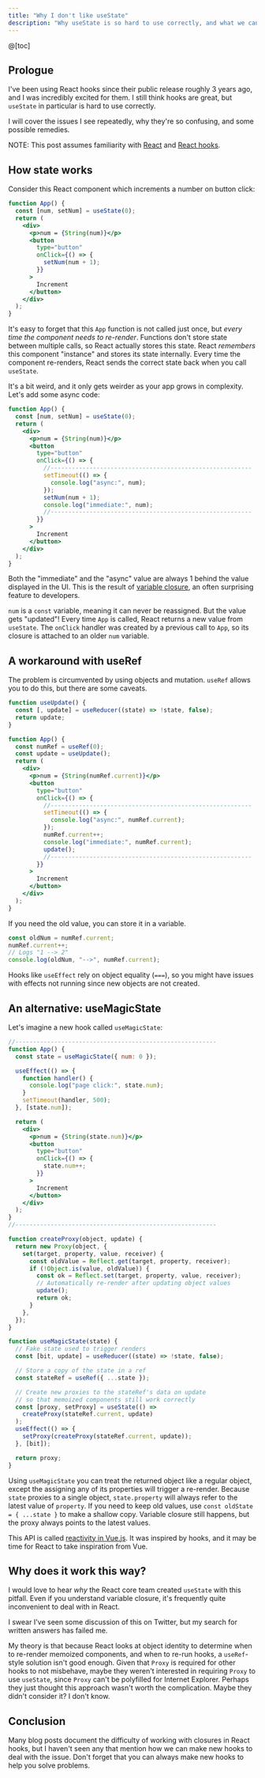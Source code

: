 ```yaml
---
title: "Why I don't like useState"
description: "Why useState is so hard to use correctly, and what we can do about it"
---
```


@[toc]

## Prologue

I've been using React hooks since their public release roughly 3 years ago, and I was incredibly excited for them. I still think hooks are great, but `useState` in particular is hard to use correctly.

I will cover the issues I see repeatedly, why they're so confusing, and some possible remedies.

NOTE: This post assumes familiarity with [React](https://reactjs.org/docs/getting-started.html) and [React hooks](https://reactjs.org/docs/hooks-intro.html).

## How state works

Consider this React component which increments a number on button click:

```jsx
function App() {
  const [num, setNum] = useState(0);
  return (
    <div>
      <p>num = {String(num)}</p>
      <button
        type="button"
        onClick={() => {
          setNum(num + 1);
        }}
      >
        Increment
      </button>
    </div>
  );
}
```

<codepen-react></codepen-react>

It's easy to forget that this `App` function is not called just once, but _every time the component needs to re-render_. Functions don't store state between multiple calls, so React actually stores this state. React _remembers_ this component "instance" and stores its state internally. Every time the component re-renders, React sends the correct state back when you call `useState`.

It's a bit weird, and it only gets weirder as your app grows in complexity. Let's add some async code:

```jsx
function App() {
  const [num, setNum] = useState(0);
  return (
    <div>
      <p>num = {String(num)}</p>
      <button
        type="button"
        onClick={() => {
          //---------------------------------------------------------
          setTimeout(() => {
            console.log("async:", num);
          });
          setNum(num + 1);
          console.log("immediate:", num);
          //---------------------------------------------------------
        }}
      >
        Increment
      </button>
    </div>
  );
}
```

Both the "immediate" and the "async" value are always 1 behind the value displayed in the UI. This is the result of [variable closure](https://developer.mozilla.org/en-US/docs/Web/JavaScript/Closures), an often surprising feature to developers.

`num` is a `const` variable, meaning it can never be reassigned. But the value gets "updated"! Every time `App` is called, React returns a new value from `useState`. The `onClick` handler was created by a previous call to `App`, so its closure is attached to an older `num` variable.

## A workaround with useRef

The problem is circumvented by using objects and mutation. `useRef` allows you to do this, but there are some caveats.

```jsx
function useUpdate() {
  const [, update] = useReducer((state) => !state, false);
  return update;
}

function App() {
  const numRef = useRef(0);
  const update = useUpdate();
  return (
    <div>
      <p>num = {String(numRef.current)}</p>
      <button
        type="button"
        onClick={() => {
          //---------------------------------------------------------
          setTimeout(() => {
            console.log("async:", numRef.current);
          });
          numRef.current++;
          console.log("immediate:", numRef.current);
          update();
          //---------------------------------------------------------
        }}
      >
        Increment
      </button>
    </div>
  );
}
```

If you need the old value, you can store it in a variable.

```js
const oldNum = numRef.current;
numRef.current++;
// Logs "1 --> 2"
console.log(oldNum, "-->", numRef.current);
```

Hooks like `useEffect` rely on object equality (`===`), so you might have issues with effects not running since new objects are not created.

## An alternative: useMagicState

Let's imagine a new hook called `useMagicState`:

```jsx
//---------------------------------------------------------
function App() {
  const state = useMagicState({ num: 0 });

  useEffect(() => {
    function handler() {
      console.log("page click:", state.num);
    }
    setTimeout(handler, 500);
  }, [state.num]);

  return (
    <div>
      <p>num = {String(state.num)}</p>
      <button
        type="button"
        onClick={() => {
          state.num++;
        }}
      >
        Increment
      </button>
    </div>
  );
}
//---------------------------------------------------------

function createProxy(object, update) {
  return new Proxy(object, {
    set(target, property, value, receiver) {
      const oldValue = Reflect.get(target, property, receiver);
      if (!Object.is(value, oldValue)) {
        const ok = Reflect.set(target, property, value, receiver);
        // Automatically re-render after updating object values
        update();
        return ok;
      }
    },
  });
}

function useMagicState(state) {
  // Fake state used to trigger renders
  const [bit, update] = useReducer((state) => !state, false);

  // Store a copy of the state in a ref
  const stateRef = useRef({ ...state });

  // Create new proxies to the stateRef's data on update
  // so that memoized components still work correctly
  const [proxy, setProxy] = useState(() =>
    createProxy(stateRef.current, update)
  );
  useEffect(() => {
    setProxy(createProxy(stateRef.current, update));
  }, [bit]);

  return proxy;
}
```

Using `useMagicState` you can treat the returned object like a regular object, except the assigning any of its properties will trigger a re-render. Because `state` proxies to a single object, `state.property` will always refer to the latest value of `property`. If you need to keep old values, use `const oldState = { ...state }` to make a shallow copy. Variable closure still happens, but the proxy always points to the latest values.

This API is called [reactivity in Vue.js](https://v3.vuejs.org/guide/reactivity.html#what-is-reactivity). It was inspired by hooks, and it may be time for React to take inspiration from Vue.

## Why does it work this way?

I would love to hear _why_ the React core team created `useState` with this pitfall. Even if you understand variable closure, it's frequently quite inconvenient to deal with in React.

I swear I've seen some discussion of this on Twitter, but my search for written answers has failed me.

My theory is that because React looks at object identity to determine when to re-render memoized components, and when to re-run hooks, a `useRef`-style solution isn't good enough. Given that `Proxy` is required for other hooks to not misbehave, maybe they weren't interested in requiring `Proxy` to use `useState`, since `Proxy` can't be polyfilled for Internet Explorer. Perhaps they just thought this approach wasn't worth the complication. Maybe they didn't consider it? I don't know.

## Conclusion

Many blog posts document the difficulty of working with closures in React hooks, but I haven't seen any that mention how we can make new hooks to deal with the issue. Don't forget that you can always make new hooks to help you solve problems.
